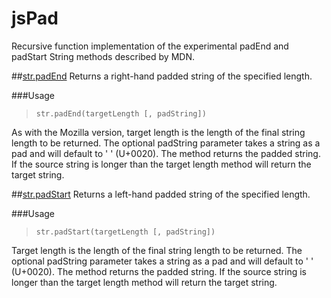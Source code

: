 # jsPad

Recursive function implementation of the experimental padEnd and padStart String methods described by MDN.

##[str.padEnd](https://developer.mozilla.org/en-US/docs/Web/JavaScript/Reference/Global_Objects/String/padEnd)
Returns a right-hand padded string of the specified length.

###Usage 
>`str.padEnd(targetLength [, padString])`

As with the Mozilla version, target length is the length of the final string length to be returned. The optional padString parameter takes a string as a pad and will default to ' ' (U+0020). The method returns the padded string. If the source string is longer than the target length method will return the target string. 

##[str.padStart](https://developer.mozilla.org/en-US/docs/Web/JavaScript/Reference/Global_Objects/String/padEnd)
Returns a left-hand padded string of the specified length.

###Usage 
>`str.padStart(targetLength [, padString])`

Target length is the length of the final string length to be returned. The optional padString parameter takes a string as a pad and will default to ' ' (U+0020). The method returns the padded string. If the source string is longer than the target length method will return the target string. 
